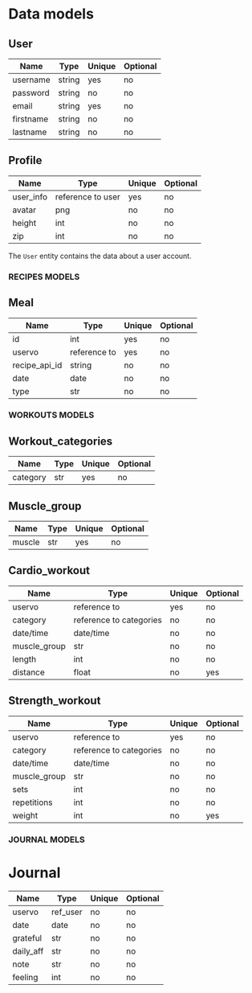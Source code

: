 # Data models

## User

| Name      | Type   | Unique | Optional |
| --------- | ------ | ------ | -------- |
| username  | string | yes    | no       |
| password  | string | no     | no       |
| email     | string | yes    | no       |
| firstname | string | no     | no       |
| lastname  | string | no     | no       |

## Profile

| Name | Type | Unique | Optional |
| --- | --- | --- | --- |
| user_info | reference to user | yes | no |
| avatar | png | no | no |
| height | int | no | no |
| zip    | int | no | no |


The `User` entity contains the data about a user account.

### RECIPES MODELS

## Meal

| Name          | Type         | Unique | Optional |
| ------------- | ------------ | ------ | -------- |
| id            | int          | yes    | no       |
| uservo        | reference to | yes    | no       |
| recipe_api_id | string       | no     | no       |
| date          | date         | no     | no       |
| type          | str          | no     | no       |

### WORKOUTS MODELS

## Workout_categories

| Name     | Type | Unique | Optional |
| -------- | ---- | ------ | -------- |
| category | str  | yes    | no       |

## Muscle_group

| Name   | Type | Unique | Optional |
| ------ | ---- | ------ | -------- |
| muscle | str  | yes    | no       |

## Cardio_workout

| Name         | Type                    | Unique | Optional |
| ------------ | ----------------------- | ------ | -------- |
| uservo       | reference to            | yes    | no       |
| category     | reference to categories | no     | no       |
| date/time    | date/time               | no     | no       |
| muscle_group | str                     | no     | no       |
| length       | int                     | no     | no       |
| distance     | float                   | no     | yes      |

## Strength_workout

| Name         | Type                    | Unique | Optional |
| ------------ | ----------------------- | ------ | -------- |
| uservo       | reference to            | yes    | no       |
| category     | reference to categories | no     | no       |
| date/time    | date/time               | no     | no       |
| muscle_group | str                     | no     | no       |
| sets         | int                     | no     | no       |
| repetitions  | int                     | no     | no       |
| weight       | int                     | no     | yes      |

### JOURNAL MODELS

# Journal

| Name      | Type     | Unique | Optional |
| --------- | -------- | ------ | -------- |
| uservo    | ref_user | no     | no       |
| date      | date     | no     | no       |
| grateful  | str      | no     | no       |
| daily_aff | str      | no     | no       |
| note      | str      | no     | no       |
| feeling   | int      | no     | no       |
